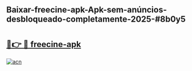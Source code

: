 ## Baixar-freecine-apk-Apk-sem-anúncios-desbloqueado-completamente-2025-#8b0y5

# <h2><a href="https://ainizakaria.my?title=freecine-apk&ref=22M">🔗👉 🔴 freecine-apk</a></h2>

[![acn](https://github.com/user-attachments/assets/0f9c940e-d8b0-45ae-aac7-cd30a18b3e1c)](https://ainizakaria.my?title=freecine-apk&ref=22M)

